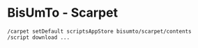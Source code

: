 # BisUmTo - Scarpet
```
/carpet setDefault scriptsAppStore bisumto/scarpet/contents
/script download ...
```
